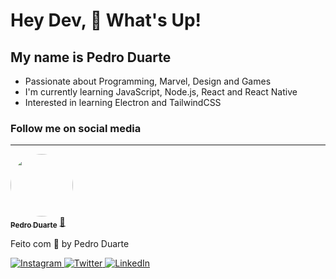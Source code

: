 # Hey Dev, 👋 What's Up! 
## My name is Pedro Duarte

- Passionate about Programming, Marvel, Design and Games
- I'm currently learning JavaScript, Node.js, React and React Native
- Interested in learning Electron and TailwindCSS

### Follow me on social media

---

<a href="https://app.rocketseat.com.br/me/pedropduarte2005">
 <img style="border-radius: 50%;" src="https://avatars.githubusercontent.com/u/59842901?v=4" width="100px;" alt=""/>
 <br />
 <sub><b>Pedro Duarte</b></sub></a> <a href="https://app.rocketseat.com.br/me/pedropduarte2005" title="Rocketseat">🚀</a>

Feito com 💖 by Pedro Duarte

<a href="https://instagram.com/pduartesilva2005">
  <img alt="Instagram" src="https://img.shields.io/badge/@pduartesilva2005%20-%23E4405F.svg?&style=flat-square&logo=Instagram&logoColor=white"/>
</a>
<a href="https://twitter.com/PedroPDuarte1">
  <img alt="Twitter" src="https://img.shields.io/badge/@PedroPDuarte1%20-%231DA1F2.svg?&style=flat-square&logo=Twitter&logoColor=white"/>
</a>
<a href="https://www.linkedin.com/in/pedropduarte2005/">
  <img alt="LinkedIn" src="https://img.shields.io/badge/Pedro%20Duarte-%230077B5.svg?&style=flat-square&logo=linkedin&logoColor=white"/>
</a>
